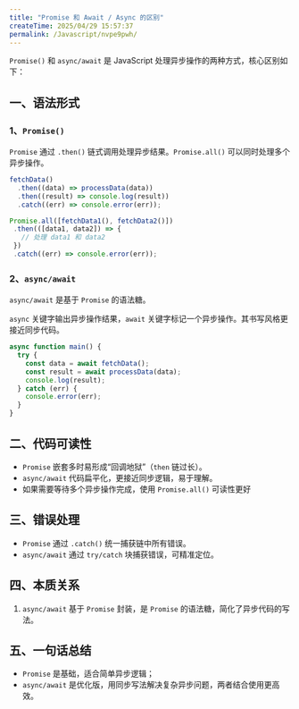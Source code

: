 ```yaml
---
title: "Promise 和 Await / Async 的区别"
createTime: 2025/04/29 15:57:37
permalink: /Javascript/nvpe9pwh/
---
```


`Promise()` 和 `async/await` 是 JavaScript 处理异步操作的两种方式，核心区别如下：

## 一、语法形式

### 1、`Promise()`

`Promise` 通过 `.then()` 链式调用处理异步结果。`Promise.all()` 可以同时处理多个异步操作。

```js
fetchData()
  .then((data) => processData(data))
  .then((result) => console.log(result))
  .catch((err) => console.error(err));

Promise.all([fetchData1(), fetchData2()])
 .then(([data1, data2]) => {
   // 处理 data1 和 data2
 })
 .catch((err) => console.error(err));
```

### 2、`async/await`

`async/await` 是基于 `Promise` 的语法糖。

`async` 关键字输出异步操作结果，`await` 关键字标记一个异步操作。其书写风格更接近同步代码。

```js
async function main() {
  try {
    const data = await fetchData();
    const result = await processData(data);
    console.log(result);
  } catch (err) {
    console.error(err);
  }
}
```

## 二、代码可读性

- `Promise` 嵌套多时易形成“回调地狱”（`then` 链过长）。
- `async/await` 代码扁平化，更接近同步逻辑，易于理解。
- 如果需要等待多个异步操作完成，使用 `Promise.all()` 可读性更好

## 三、错误处理

- `Promise` 通过 `.catch()` 统一捕获链中所有错误。
- `async/await` 通过 `try/catch` 块捕获错误，可精准定位。

## 四、本质关系

1. `async/await` 基于 `Promise` 封装，是 `Promise` 的语法糖，简化了异步代码的写法。

## 五、一句话总结

- `Promise` 是基础，适合简单异步逻辑；
- `async/await` 是优化版，用同步写法解决复杂异步问题，两者结合使用更高效。
